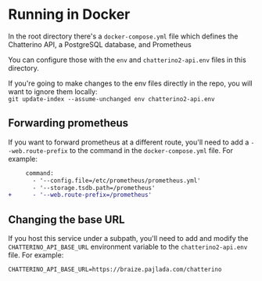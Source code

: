 # Running in Docker

In the root directory there's a `docker-compose.yml` file which defines the Chatterino API, a PostgreSQL database, and Prometheus

You can configure those with the `env` and `chatterino2-api.env` files in this directory.

If you're going to make changes to the env files directly in the repo, you will want to ignore them locally:  
`git update-index --assume-unchanged env chatterino2-api.env`

## Forwarding prometheus

If you want to forward prometheus at a different route, you'll need to add a `--web.route-prefix` to the command in the `docker-compose.yml` file. For example:  

```diff
     command:
       - '--config.file=/etc/prometheus/prometheus.yml'
       - '--storage.tsdb.path=/prometheus'
+      - '--web.route-prefix=/prometheus'
```

## Changing the base URL

If you host this service under a subpath, you'll need to add and modify the `CHATTERINO_API_BASE_URL` environment variable to the `chatterino2-api.env` file. For example:

```env
CHATTERINO_API_BASE_URL=https://braize.pajlada.com/chatterino
```

